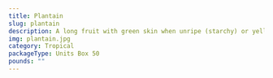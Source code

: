 ```yaml
---
title: Plantain
slug: plantain
description: A long fruit with green skin when unripe (starchy) or yellow/black when ripe (sweet). A staple in Caribbean, African, and Latin American cuisines, it’s fried (tostones ), boiled (mangú ), roasted, or caramelized as a dessert. High in potassium, vitamin A, fiber, and energy-boosting carbs. Its dense texture and adaptability make it a versatile ingredient for savory dishes, desserts, and breakfasts.
img: plantain.jpg
category: Tropical
packageType: Units Box 50
pounds: ""
---
```

